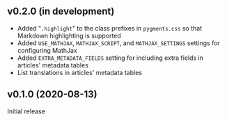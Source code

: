 v0.2.0 (in development)
-----------------------
- Added "`.highlight`" to the class prefixes in `pygments.css` so that Markdown
  highlighting is supported
- Added `USE_MATHJAX`, `MATHJAX_SCRIPT`, and `MATHJAX_SETTINGS` settings for
  configuring MathJax
- Added `EXTRA_METADATA_FIELDS` setting for including extra fields in articles'
  metadata tables
- List translations in articles' metadata tables

v0.1.0 (2020-08-13)
-------------------
Initial release
